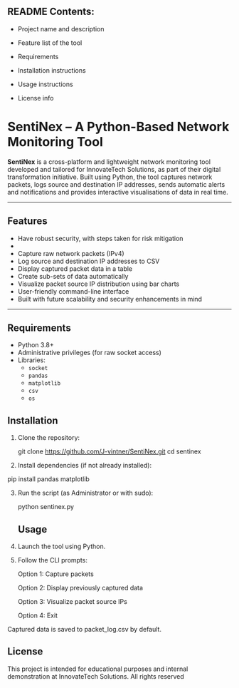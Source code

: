 ## README Contents:

- Project name and description

- Feature list of the tool

- Requirements 

- Installation instructions 

- Usage instructions 

- License info

# SentiNex – A Python-Based Network Monitoring Tool

**SentiNex** is a cross-platform and lightweight network monitoring tool developed and tailored for InnovateTech Solutions, as part of their digital transformation initiative. Built using Python, the tool captures network packets, logs source and destination IP addresses, sends automatic alerts and notifications and provides interactive visualisations of data in real time.

---

## Features

- Have robust security, with steps taken for risk mitigation
- 
- Capture raw network packets (IPv4)
- Log source and destination IP addresses to CSV
- Display captured packet data in a table
- Create sub-sets of data automatically
- Visualize packet source IP distribution using bar charts
- User-friendly command-line interface
- Built with future scalability and security enhancements in mind

---

## Requirements

- Python 3.8+
- Administrative privileges (for raw socket access)
- Libraries:
  - `socket`
  - `pandas`
  - `matplotlib`
  - `csv`
  - `os`

## Installation

1) Clone the repository:

   git clone https://github.com/J-vintner/SentiNex.git
cd sentinex


2) Install dependencies (if not already installed):
 
  pip install pandas matplotlib

  
3) Run the script (as Administrator or with sudo):

   python sentinex.py


   ## Usage

1) Launch the tool using Python.

2) Follow the CLI prompts:

     Option 1: Capture packets

     Option 2: Display previously captured data

     Option 3: Visualize packet source IPs

     Option 4: Exit

Captured data is saved to packet_log.csv by default.


## License
This project is intended for educational purposes and internal demonstration at InnovateTech Solutions. All rights reserved
